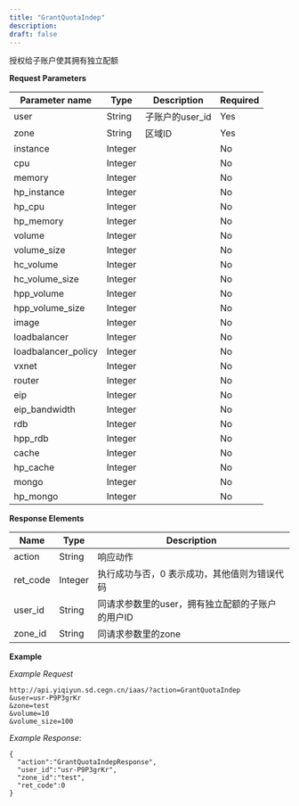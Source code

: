 ```yaml
---
title: "GrantQuotaIndep"
description: 
draft: false
---
```




授权给子账户使其拥有独立配额

**Request Parameters**

| Parameter name | Type | Description | Required |
| --- | --- | --- | --- |
| user | String | 子账户的user_id | Yes |
| zone | String | 区域ID | Yes |
| instance | Integer |   | No |
| cpu | Integer |   | No |
| memory | Integer |   | No |
| hp_instance | Integer |   | No |
| hp_cpu | Integer |   | No |
| hp_memory | Integer |   | No |
| volume | Integer |   | No |
| volume_size | Integer |   | No |
| hc_volume | Integer |   | No |
| hc_volume_size | Integer |   | No |
| hpp_volume | Integer |   | No |
| hpp_volume_size | Integer |   | No |
| image | Integer |   | No |
| loadbalancer | Integer |   | No |
| loadbalancer_policy | Integer |   | No |
| vxnet | Integer |   | No |
| router | Integer |   | No |
| eip | Integer |   | No |
| eip_bandwidth | Integer |   | No |
| rdb | Integer |   | No |
| hpp_rdb | Integer |   | No |
| cache | Integer |   | No |
| hp_cache | Integer |   | No |
| mongo | Integer |   | No |
| hp_mongo | Integer |   | No |

**Response Elements**

| Name | Type | Description |
| --- | --- | --- |
| action | String | 响应动作 |
| ret_code | Integer | 执行成功与否，0 表示成功，其他值则为错误代码 |
| user_id | String | 同请求参数里的user，拥有独立配额的子账户的用户ID |
| zone_id | String | 同请求参数里的zone |

**Example**

_Example Request_

```
http://api.yiqiyun.sd.cegn.cn/iaas/?action=GrantQuotaIndep
&user=usr-P9P3grKr
&zone=test
&volume=10
&volume_size=100
```

_Example Response_:

```
{
  "action":"GrantQuotaIndepResponse",
  "user_id":"usr-P9P3grKr",
  "zone_id":"test",
  "ret_code":0
}
```
